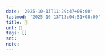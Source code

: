 ```yaml
---
date: '2025-10-13T11:29:47+08:00'
lastmod: '2025-10-13T13:04:51+08:00'
title: 󰣂
url: 󰣂
tags: []
src:
note:
---
```

